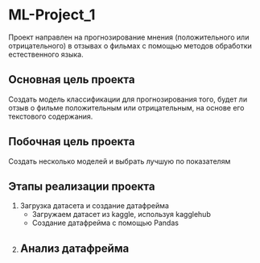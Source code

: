 # ML-Project_1
Проект направлен на прогнозирование мнения (положительного или отрицательного) в отзывах о фильмах с помощью методов обработки естественного языка.
## Основная цель проекта
Создать модель классификации для прогнозирования того, будет ли отзыв о фильме положительным или отрицательным, на основе его текстового содержания.
## Побочная цель проекта
Создать несколько моделей и выбрать лучшую по показателям 
## Этапы реализации проекта
1. Загрузка датасета и создание датафрейма
   - Загружаем датасет из kaggle, используя kagglehub
   - Создание датафрейма с помощью Pandas
2. Анализ датафрейма
   - 
 

